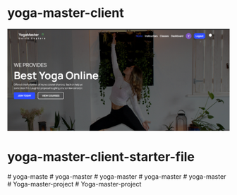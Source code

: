 # yoga-master-client
![](/src/assets/github-cover.png)
# yoga-master-client-starter-file
#   y o g a - m a s t e 
 
 #   y o g a - m a s t e r 
 
 #   y o g a - m a s t e r 
 
 #   y o g a - m a s t e r 
 
 #   y o g a - m a s t e r 
 
 #   Y o g a - m a s t e r - p r o j e c t 
 
 #   Y o g a - m a s t e r - p r o j e c t 
 
 